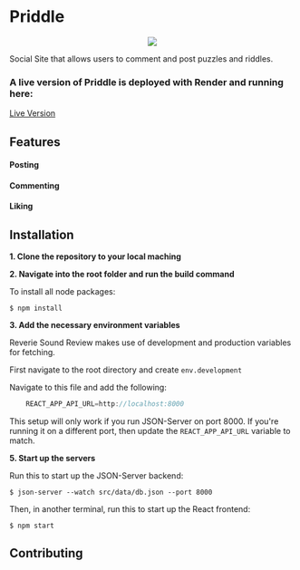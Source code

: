 # Priddle

<p align="center">
  <img src=(.client/src/image/Priddle.png)/>
</p>

Social Site that allows users to comment and post puzzles and riddles. 

### A live version of Priddle is deployed with Render and running here:

[Live Version](https://priddle.onrender.com/)



## Features


#### Posting



#### Commenting



#### Liking




## Installation

**1. Clone the repository to your local maching**

**2. Navigate into the root folder and run the build command**
  
  To install all node packages:
  ```
  $ npm install
  ```

**3. Add the necessary environment variables**

  Reverie Sound Review makes use of development and production variables for fetching.
  
  First navigate to the root directory and create `env.development`
  
  Navigate to this file and add the following:
  
  ```javascript
      REACT_APP_API_URL=http://localhost:8000
  ```
  
  This setup will only work if you run JSON-Server on port 8000. If you're running it on a different port, then update the `REACT_APP_API_URL` variable to match.

  **5. Start up the servers**
  
  Run this to start up the JSON-Server backend:
  ```
  $ json-server --watch src/data/db.json --port 8000
  ```
  
  Then, in another terminal, run this to start up the React frontend:
  ```
  $ npm start
  ```

## Contributing

